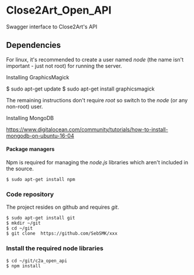 # Close2Art_Open_API
Swagger interface to Close2Art's API

## Dependencies

For linux, it's recommended to create a user named *node* (the name isn't important - just not root) for running the server.

Installing GraphicsMagick

$ sudo apt-get update
$ sudo apt-get install graphicsmagick
	
The remaining instructions don't require *root* so switch to the *node* (or any non-root) user.

Installing MongoDB

https://www.digitalocean.com/community/tutorials/how-to-install-mongodb-on-ubuntu-16-04


#### Package managers
Npm is required for managing the *node.js* libraries which aren't included in the source.

	$ sudo apt-get install npm

### Code repository
The project resides on github and requires *git*.

	$ sudo apt-get install git
	$ mkdir ~/git
	$ cd ~/git
	$ git clone  https://github.com/SebSMK/xxx
	
### Install the required node libraries

	$ cd ~/git/c2a_open_api
	$ npm install
